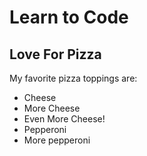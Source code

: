 # Learn to Code
## Love For Pizza

My favorite pizza toppings are:

* Cheese
* More Cheese
* Even More Cheese!
* Pepperoni
* More pepperoni
